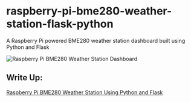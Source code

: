 # raspberry-pi-bme280-weather-station-flask-python
A Raspberry Pi powered BME280 weather station dashboard built using Python and Flask  
  
![Raspberry Pi BME280 Weather Station Dashboard](https://user-images.githubusercontent.com/69466026/209678508-104a28c7-f5fe-4a5c-b676-9cf2ad1d5186.PNG)  

## Write Up:  
[Raspberry Pi BME280 Weather Station Using Python and Flask](https://www.donskytech.com/raspberry-pi-bme280-weather-station-using-python-and-flask/)
